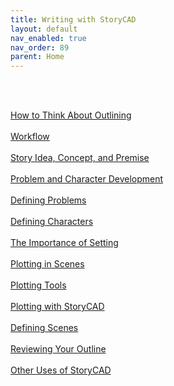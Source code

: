 ```yaml
---
title: Writing with StoryCAD
layout: default
nav_enabled: true
nav_order: 89
parent: Home
---
```


 <br/>
 <br/>

[How to Think About Outlining](How_to_Think_About_Outlining.html) <br/><br/>
[Workflow](Workflow.html) <br/><br/>
[Story Idea, Concept, and Premise](Story_Idea,_Concept,_and_Premise.html) <br/><br/>
[Problem and Character Development](Problem_and_Character_Development.html) <br/><br/>
[Defining Problems](Defining_Problems.html) <br/><br/>
[Defining Characters](Defining_Characters.html) <br/><br/>
[The Importance of Setting](The_Importance_of_Setting.html) <br/><br/>
[Plotting in Scenes](Plotting_in_Scenes.html) <br/><br/>
[Plotting Tools](Plotting_Tools.html) <br/><br/>
[Plotting with StoryCAD](Plotting_with_StoryCAD.html) <br/><br/>
[Defining Scenes](Defining_Scenes.html) <br/><br/>
[Reviewing Your Outline](Reviewing_Your_Outline.html) <br/><br/>
[Other Uses of StoryCAD](Other_Uses_of_StoryCAD.html) <br/><br/>
